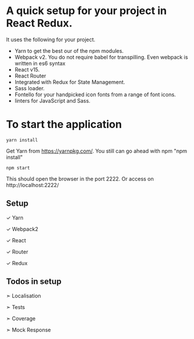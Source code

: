 # A quick setup for your project in React Redux. 

It uses the following for your project.
- Yarn to get the best our of the npm modules.
- Webpack v2. You do not require babel for transpilling. Even webpack is written in es6 syntax
- React v15.
- React Router
- Integrated with Redux for State Management.
- Sass loader.
- Fontello for your handpicked icon fonts from a range of font icons.
- linters for JavaScript and Sass.


# To start the application
```
yarn install
```
Get Yarn from https://yarnpkg.com/. You still can go ahead with npm "npm install"
```
npm start
```

This should open the browser in the port 2222. Or access on http://localhost:2222/

## Setup
&#10003; Yarn

&#10003; Webpack2

&#10003; React

&#10003; Router

&#10003; Redux

## Todos in setup
&#10147; Localisation

&#10147; Tests

&#10147; Coverage

&#10147; Mock Response
